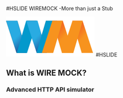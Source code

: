 #HSLIDE
WIREMOCK -More than just a Stub

![Press Down Key](assets/wiremock-logo.png)
#HSLIDE

## What is WIRE MOCK?
### Advanced HTTP API simulator
